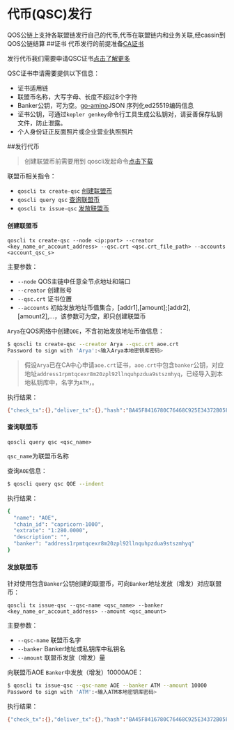 # 代币(QSC)发行

QOS公链上支持各联盟链发行自己的代币,代币在联盟链内和业务关联,经cassin到QOS公链结算
##证书
代币发行的前提准备[CA证书](https://github.com/QOSGroup/qos/blob/master/docs/spec/ca.md)


发行代币我们需要申请QSC证书[点击了解更多](https://github.com/QOSGroup/qos/blob/master/docs/spec/qsc.md)

QSC证书申请需要提供以下信息：
- 证书适用链
- 联盟币名称，大写字母、长度不超过8个字符
- Banker公钥，可为空。[go-amino](https://github.com/tendermint/go-amino)JSON 序列化ed25519编码信息
- 证书公钥，可通过`kepler genkey`命令行工具生成公私钥对，请妥善保存私钥文件，防止泄露。
- 个人身份证正反面照片或企业营业执照照片



##发行代币

> 创建联盟币前需要用到 qoscli发起命令[点击下载](https://github.com/QOSGroup/qos/blob/master/DOWNLOAD.md) 

联盟币相关指令：
* `qoscli tx create-qsc`    [创建联盟币](#创建联盟币)
* `qoscli query qsc`        [查询联盟币](#查询联盟币)
* `qoscli tx issue-qsc`     [发放联盟币](#发放联盟币)

#### 创建联盟币

`qoscli tx create-qsc --node <ip:port> --creator <key_name_or_account_address> --qsc.crt <qsc.crt_file_path> --accounts <account_qsc_s>`

主要参数：

- `--node`          QOS主链中任意全节点地址和端口
- `--creator`       创建账号
- `--qsc.crt`       证书位置
- `--accounts`      初始发放地址币值集合，[addr1],[amount];[addr2],[amount2],...，该参数可为空，即只创建联盟币

`Arya`在QOS网络中创建`QOE`，不含初始发放地址币值信息：
```bash
$ qoscli tx create-qsc --creator Arya --qsc.crt aoe.crt
Password to sign with 'Arya':<输入Arya本地密钥库密码>
```
> 假设`Arya`已在CA中心申请`aoe.crt`证书，`aoe.crt`中包含`banker`公钥，对应地址`address1rpmtqcexr8m20zpl92llnquhpzdua9stszmhyq`，已经导入到本地私钥库中，名字为`ATM`，。

执行结果：
```bash
{"check_tx":{},"deliver_tx":{},"hash":"BA45F8416780C76468C925E34372B05F5A7FEAAC","height":"200"}
```

#### 查询联盟币

`qoscli query qsc <qsc_name>`

`qsc_name`为联盟币名称

查询`AOE`信息：
```bash
$ qoscli query qsc QOE --indent
```
执行结果：
```bash
{
  "name": "AOE",
  "chain_id": "capricorn-1000",
  "extrate": "1:280.0000",
  "description": "",
  "banker": "address1rpmtqcexr8m20zpl92llnquhpzdua9stszmhyq"
}
```

#### 发放联盟币

针对使用包含`Banker`公钥创建的联盟币，可向`Banker`地址发放（增发）对应联盟币：

`qoscli tx issue-qsc --qsc-name <qsc_name> --banker <key_name_or_account_address> --amount <qsc_amount>`

主要参数：
- `--qsc-name`  联盟币名字
- `--banker`    Banker地址或私钥库中私钥名
- `--amount`    联盟币发放（增发）量

向联盟币AOE `Banker`中发放（增发）10000AOE：

```bash
$ qoscli tx issue-qsc --qsc-name AOE --banker ATM --amount 10000
Password to sign with 'ATM':<输入ATM本地密钥库密码>
```

执行结果：
```bash
{"check_tx":{},"deliver_tx":{},"hash":"BA45F8416780C76468C925E34372B05F5A7FEAAC","height":"223"}
```


